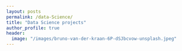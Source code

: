 ```yaml
---
layout: posts
permalink: /data-Science/
title: "Data Science projects"
author_profile: true
header:
  image: "/images/bruno-van-der-kraan-6P-dSJbcvow-unsplash.jpeg"
---
```



